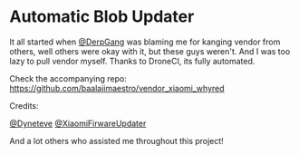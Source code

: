 # Automatic Blob Updater

It all started when [@DerpGang](https://github.com/DerpGang) was blaming me for kanging vendor from others, well others were okay with it, but these guys weren't. And I was too lazy to pull vendor myself. Thanks to DroneCI, its fully automated.

Check the accompanying repo: https://github.com/baalajimaestro/vendor_xiaomi_whyred

Credits:

[@Dyneteve](https://gitub.com/Dyneteve)
[@XiaomiFirwareUpdater](https://github.com/XiaomiFirmwareUpdater)

And a lot others who assisted me throughout this project!
